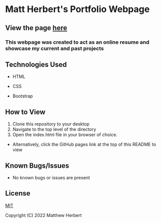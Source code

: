 # Matt Herbert's Portfolio Webpage

## View the page [here](https://matth5050.github.io/Portfolio-Page/)

### This webpage was created to act as an online resume and showcase my current and past projects

## Technologies Used

- HTML

- CSS

- Bootstrap

## How to View

1. Clone this repository to your desktop
2. Navigate to the top level of the directory
3. Open the index.html file in your browser of choice.

- Alternatively, click the GitHub pages link at the top of this README to view


## Known Bugs/Issues

- No known bugs or issues are present

## License

[MIT](https://www.mit.edu/~amini/LICENSE.md)

Copyright (C) 2022 Matthew Herbert

